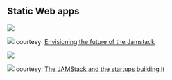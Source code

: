 ## Static Web apps

![](https://www.netlify.com/img/jamstack/how-it-works.svg)

![](https://cdn.netlify.com/abc9d9b9f63fb1ccc81217aec9b19ea1c8e1b25b/cdc87/img/jamstack-architecture-2.jpg)
courtesy: [Envisioning the future of the Jamstack](https://www.netlify.com/blog/2020/04/29/envisioning-the-future-of-the-jamstack/)

![](https://docs.microsoft.com/en-us/azure/static-web-apps/media/overview/static-apps-overview.png)

![](https://technically.dev/images/jamstack/diagram.jpg)
courtesy: [The JAMStack and the startups building it](https://technically.dev/posts/the-jamstack-and-the-startups-building-it.html)
